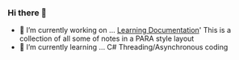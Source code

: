 ### Hi there 👋
- 🔭 I’m currently working on ... [Learning Documentation](https://github.com/bentcode/learningdocs)'
  This is a collection of all some of notes in a PARA style layout
- 🌱 I’m currently learning ... C# Threading/Asynchronous coding
  
